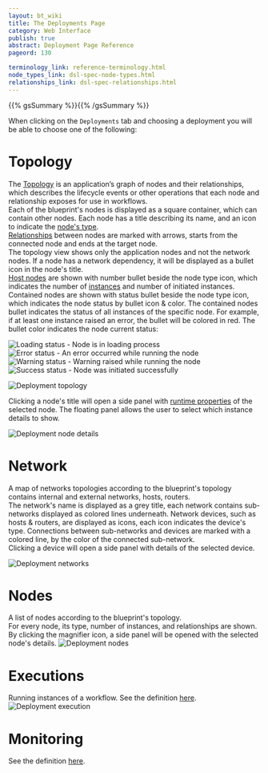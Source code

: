 ```yaml
---
layout: bt_wiki
title: The Deployments Page
category: Web Interface
publish: true
abstract: Deployment Page Reference
pageord: 130

terminology_link: reference-terminology.html
node_types_link: dsl-spec-node-types.html
relationships_link: dsl-spec-relationships.html
---
```

{{% gsSummary %}}{{% /gsSummary %}}

When clicking on the `Deployments` tab and choosing a deployment you will be able to choose one of the following:

# Topology
The [Topology]({{page.terminology_link}}#topology) is an application’s graph of nodes and their relationships, which describes the lifecycle events or other operations that each node and relationship exposes for use in workflows.<br>
Each of the blueprint's nodes is displayed as a square container, which can contain other nodes. Each node has a title describing its name, and an icon to indicate the [node's type]({{page.node_types_link}}).<br>
[Relationships]({{page.relationships_link}}) between nodes are marked with arrows, starts from the connected node and ends at the target node.<br>
The topology view shows only the application nodes and not the network nodes. If a node has a network dependency, it will be displayed as a bullet icon in the node's title.<br>
[Host nodes]({{page.terminology_link}}#host-node) are shown with number bullet beside the node type icon, which indicates the number of [instances]({{page.terminology_link}}#node-instance) and number of initiated instances. Contained nodes are shown with status bullet beside the node type icon, which indicates the node status by bullet icon & color.
The contained nodes bullet indicates the status of all instances of the specific node. For example, if at least one instance raised an error, the bullet will be colored in red.
The bullet color indicates the node current status:<br>

![Loading status](images/ui/ui-node-status-process.png) - Node is in loading process<br>
![Error status](images/ui/ui-node-status-error.png) - An error occurred while running the node<br>
![Warning status](images/ui/ui-node-status-warning.png) - Warning raised while running the node<br>
![Success status](images/ui/ui-node-status-success.png) - Node was initiated successfully<br>

![Deployment topology](images/ui/ui-deployment-ready.jpg)

Clicking a node's title will open a side panel with [runtime properties]({{page.terminology_link}}#runtime-properties) of the selected node. The floating panel allows the user to select which instance details to show.<br>

![Deployment node details](images/ui/ui-deployment-floating-panel.png)

# Network
A map of networks topologies according to the blueprint's topology contains internal and external networks, hosts, routers.<br/>
The network's name is displayed as a grey title, each network contains sub-networks displayed as colored lines underneath.
Network devices, such as hosts & routers, are displayed as icons, each icon indicates the device's type.
Connections between sub-networks and devices are marked with a colored line, by the color of the connected sub-network.<br>
Clicking a device will open a side panel with details of the selected device.<br>

![Deployment networks](images/ui/ui-deployment-networks.jpg)

# Nodes
A list of nodes according to the blueprint's topology.<br/>
For every node, its type, number of instances, and relationships are shown. By clicking the magnifier icon, a side panel will be opened with the selected node's details.
![Deployment nodes](images/ui/ui-deployment-nodes.jpg)

# Executions
Running instances of a workflow. See the definition [here]({{page.terminology_link}}#execution).<br/>
![Deployment execution](images/ui/ui-deployment-execution.jpg)

# Monitoring
See the definition [here](webui-graphing-metrics.html).
